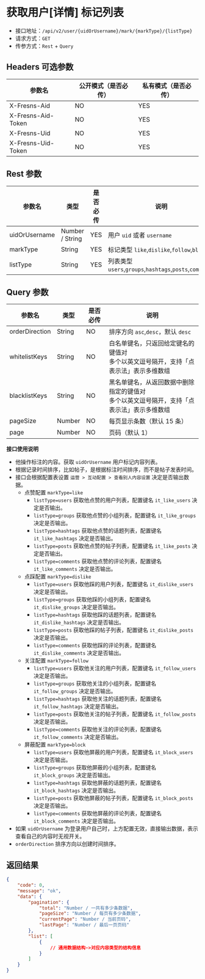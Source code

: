 # 获取用户[详情] 标记列表

- 接口地址：`/api/v2/user/{uidOrUsername}/mark/{markType}/{listType}`
- 请求方式：`GET`
- 传参方式：`Rest` + `Query`

## Headers 可选参数

| 参数名 | 公开模式（是否必传） | 私有模式（是否必传） |
| --- | --- | --- |
| X-Fresns-Aid | NO | YES |
| X-Fresns-Aid-Token | NO | YES |
| X-Fresns-Uid | NO | YES |
| X-Fresns-Uid-Token | NO | YES |

## Rest 参数

| 参数名 | 类型 | 是否必传 | 说明 |
| --- | --- | --- | --- |
| uidOrUsername | Number / String | YES | 用户 `uid` 或者 `username` |
| markType | String | YES | 标记类型 `like`,`dislike`,`follow`,`block` |
| listType | String | YES | 列表类型 `users`,`groups`,`hashtags`,`posts`,`comments` |

## Query 参数

| 参数名 | 类型 | 是否必传 | 说明 |
| --- | --- | --- | --- |
| orderDirection | String | NO | 排序方向 `asc`,`desc`，默认 `desc` |
| whitelistKeys | String | NO | 白名单键名，只返回给定键名的键值对<br>多个以英文逗号隔开，支持「点表示法」表示多维数组 |
| blacklistKeys | String | NO | 黑名单键名，从返回数据中删除指定的键值对<br>多个以英文逗号隔开，支持「点表示法」表示多维数组 |
| pageSize | Number | NO | 每页显示条数（默认 15 条） |
| page | Number | NO | 页码（默认 1） |

**接口使用说明**

- 他操作标注的内容。获取 `uidOrUsername` 用户标记内容列表。
- 根据记录时间排序，比如帖子，是根据标注时间排序，而不是帖子发表时间。
- 接口会根据配置表设置 `运营 > 互动配置 > 查看别人内容设置` 决定是否输出数据。
    - 点赞配置 `markType=like`
        - `listType=users` 获取他点赞的用户列表，配置键名 `it_like_users` 决定是否输出。
        - `listType=groups` 获取他点赞的小组列表，配置键名 `it_like_groups` 决定是否输出。
        - `listType=hashtags` 获取他点赞的话题列表，配置键名 `it_like_hashtags` 决定是否输出。
        - `listType=posts` 获取他点赞的帖子列表，配置键名 `it_like_posts` 决定是否输出。
        - `listType=comments` 获取他点赞的评论列表，配置键名 `it_like_comments` 决定是否输出。
    - 点踩配置 `markType=dislike`
        - `listType=users` 获取他踩的用户列表，配置键名 `it_dislike_users` 决定是否输出。
        - `listType=groups` 获取他踩的小组列表，配置键名 `it_dislike_groups` 决定是否输出。
        - `listType=hashtags` 获取他踩的话题列表，配置键名 `it_dislike_hashtags` 决定是否输出。
        - `listType=posts` 获取他踩的帖子列表，配置键名 `it_dislike_posts` 决定是否输出。
        - `listType=comments` 获取他踩的评论列表，配置键名 `it_dislike_comments` 决定是否输出。
    - 关注配置 `markType=follow`
        - `listType=users` 获取他关注的用户列表，配置键名 `it_follow_users` 决定是否输出。
        - `listType=groups` 获取他关注的小组列表，配置键名 `it_follow_groups` 决定是否输出。
        - `listType=hashtags` 获取他关注的话题列表，配置键名 `it_follow_hashtags` 决定是否输出。
        - `listType=posts` 获取他关注的帖子列表，配置键名 `it_follow_posts` 决定是否输出。
        - `listType=comments` 获取他关注的评论列表，配置键名 `it_follow_comments` 决定是否输出。
    - 屏蔽配置 `markType=block`
        - `listType=users` 获取他屏蔽的用户列表，配置键名 `it_block_users` 决定是否输出。
        - `listType=groups` 获取他屏蔽的小组列表，配置键名 `it_block_groups` 决定是否输出。
        - `listType=hashtags` 获取他屏蔽的话题列表，配置键名 `it_block_hashtags` 决定是否输出。
        - `listType=posts` 获取他屏蔽的帖子列表，配置键名 `it_block_posts` 决定是否输出。
        - `listType=comments` 获取他屏蔽的评论列表，配置键名 `it_block_comments` 决定是否输出。
- 如果 `uidOrUsername` 为登录用户自己时，上方配置无效，直接输出数据，表示查看自己的内容时无视开关。
- `orderDirection` 排序方向以创建时间排序。

## 返回结果

```json
{
    "code": 0,
    "message": "ok",
    "data": {
        "pagination": {
            "total": "Number / 一共有多少条数据",
            "pageSize": "Number / 每页有多少条数据",
            "currentPage": "Number / 当前页码",
            "lastPage": "Number / 最后一页页码"
        },
        "list": [
            {
                // 通用数据结构->对应内容类型的结构信息
            }
        ]
    }
}
```
